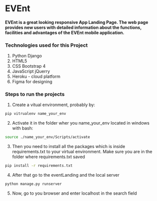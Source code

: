 # EVEnt
#### EVEnt is a great looking responsive App Landing Page. The web page provides new users with detailed information about the functions, facilities and advantages of the EVEnt mobile application.
### Technologies used for this Project
1. Python Django
2. HTML5
3. CSS Bootstrap 4
4. JavaScript jQuerry
5. Heroku - cloud platform
6. Figma for designing

### Steps to run the projects
1. Create a vitual environment, probably by:
```bash
pip vitrualenv name_your_env
```
2. Activate it in the folder wher you name_your_env located in windows with bash:
```bash
source ./name_your_env/Scripts/activate
```
3. Then you need to install all the packages which is inside requirements.txt to your virtual environment. Make sure you are in the folder where requirements.txt saved
```bash
pip install -r requirements.txt
```
4. After that go to the eventLanding and the local server
```bash
python manage.py runserver
```
5. Now, go to you browser and enter localhost in the search field
